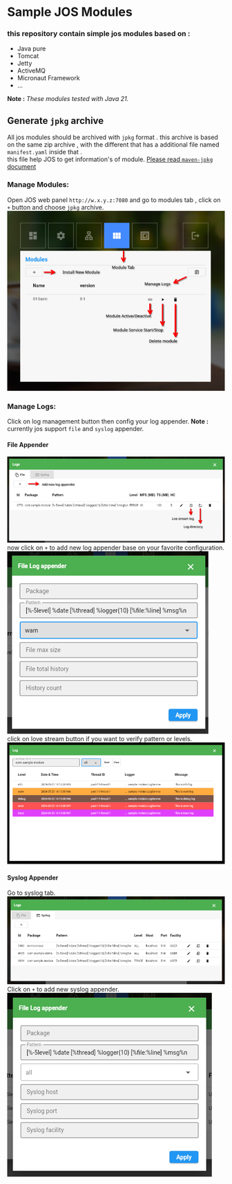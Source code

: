 # Sample JOS Modules 

### this repository contain simple jos modules based on :
* Java pure 
* Tomcat
* Jetty
* ActiveMQ
* Micronaut Framework 
* ...

**Note :** _These modules tested with Java 21._ 

## Generate `jpkg` archive 
All jos modules should be archived with `jpkg` format .
this archive is based on the same zip archive , with the different that has a additional file named `manifest.yaml` inside that .  
this file help JOS to get information's of module.
[Please read `maven-jpkg` document](https://github.com/Java-OS/maven-jpkg)

### Manage Modules:
Open JOS web panel `http://w.x.y.z:7080` and go to modules tab , click on `+` button and choose `jpkg` archive.
![](pictures/01.png)

### Manage Logs: 
Click on log management button then config your log appender.
**Note :** currently jos support `file` and `syslog` appender.
#### File Appender
![](pictures/02.png)
now click on `+` to add new log appender base on your favorite configuration.    
![](pictures/03.png)   
click on love stream button if you want to verify pattern or levels.    
![](pictures/04.png)
#### Syslog Appender
Go to syslog tab.
![](pictures/05.png)
Click on `+` to add new syslog appender.    
![](pictures/06.png)


